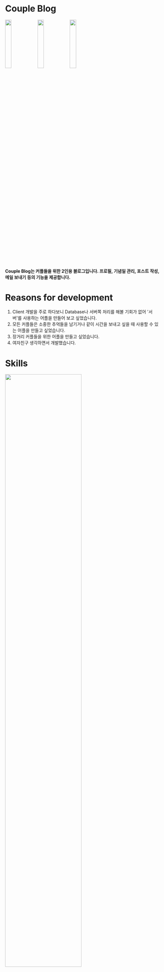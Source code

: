 
# Couple Blog
<img src="https://user-images.githubusercontent.com/49779139/145021705-2b7fa7a0-f8ba-4c8f-ad6b-4431a03c91f3.png" width="20%" height="20%" /> <img src="https://user-images.githubusercontent.com/49779139/145021706-95c37e06-ceb4-4d3d-97a4-9ac44dbea6df.png" width="20%" height="20%" /> <img src="https://user-images.githubusercontent.com/49779139/145021695-62da54b0-9dab-4dcd-b716-aabf6392e05f.png" width="20%" height="20%" />

#### Couple Blog는 커플들을 위한 2인용 블로그입니다. 프로필, 기념일 관리, 포스트 작성, 메일 보내기 등의 기능을 제공합니다.  

# Reasons for development 
1. Client 개발을 주로 하다보니 Database나 서버쪽 처리를 해볼 기회가 없어 '서버'를 사용하는 어플을 만들어 보고 싶었습니다.
2. 모든 커플들은 소중한 추억들을 남기거나 같이 시간을 보내고 싶을 때 사용할 수 있는 어플을 만들고 싶었습니다.
3. 장거리 커플들을 위한 어플을 만들고 싶었습니다.
4. 여자친구 생각하면서 개발했습니다.

# Skills 
<img src="https://user-images.githubusercontent.com/49779139/157048771-b4a6d45e-e01d-4858-b9ca-d351762c0700.png" width="70%" height="70%">

Kotlin  
Couroutine, Navigation Component, LiveData, Databinding, ViewModel, WorkManager, ViewPager2  
Firebase realtime DB / Storage, FCM, Retrofit

# Graph 
<img src="https://user-images.githubusercontent.com/49779139/157049174-211ee7b6-e330-4265-a1e5-3dae46bfce46.png" width="70%" height="70%">

# Used libraries
1. [Glide](https://github.com/bumptech/glide)(이미지 처리)
2. [PhotoEditor](https://github.com/burhanrashid52/PhotoEditor)(이미지 편집)  
3. [PhotoView](https://github.com/Baseflow/PhotoView)(이미지 확대)
4. [SpinKit](https://github.com/ybq/Android-SpinKit)(로딩 애니메이션)  

#### PhotoEditor 오픈소스 참여 활동
  - https://github.com/burhanrashid52/PhotoEditor/pull/425
  - https://github.com/burhanrashid52/PhotoEditor/issues/424
  - https://github.com/burhanrashid52/PhotoEditor/issues/419

기능 명세 대기중 

# Registration & Login

# Presence 

# Photo Editor

# Blog post & Comment

# Profile

# Days Counter

# What I've learned 
- ViewPager2, WorkManager, FCM, Navigation Component 등의 다양한 기술을 사용해볼 수 있었다.

- Photo Editor(오픈소스)의 스티커 기능과 관련하여 개발 중에 직접 개선한 부분을 Pull request를 요청하여 Contributor가 될 수 있었다. (오픈 소스 참여 경험)

- FrontEnd 개발부터 BackEnd(?) 개발까지 동시에 경험하며 BackEnd 개발에서의 고려 사항(데이터 동기화, 접근 권한, 데이터 구조)를 생각해보는 계기가 되었다.

- 3개 국어(영어, 한국어, 힌디어)를 제공해보는 경험을 할 수 있었다.

-  DarkTheme의 개념을 직접 어플에 적용하는 경험을 해볼 수 있었다. 


# Plan for update
- 커플 앨범 기능
- 커플 질문집
- 화면 잠금 기능
- 설명서 페이지
- 버전 체크 로직

